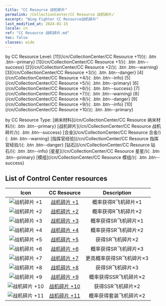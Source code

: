 ```yaml
---
title: "CC Resource 战机碎片"
permalink: /CollectionCenter/CC Resource 战机碎片/
excerpt: "Wing Fighter CC Resource战机碎片"
last_modified_at: 2024-01-15
locale: cn
ref: "CC Resource 战机碎片.md"
toc: false
classes: wide
---
```


  by CC Resource Level:  [11](/cn/CollectionCenter/CC Resource +11/){: .btn .btn--primary}   [1](/cn/CollectionCenter/CC Resource +1/){: .btn .btn--success}   [2](/cn/CollectionCenter/CC Resource +2/){: .btn .btn--warning}   [3](/cn/CollectionCenter/CC Resource +3/){: .btn .btn--danger}   [4](/cn/CollectionCenter/CC Resource +4/){: .btn .btn--info}   [5](/cn/CollectionCenter/CC Resource +5/){: .btn .btn--primary}   [6](/cn/CollectionCenter/CC Resource +6/){: .btn .btn--success}   [7](/cn/CollectionCenter/CC Resource +7/){: .btn .btn--warning}   [8](/cn/CollectionCenter/CC Resource +8/){: .btn .btn--danger}   [9](/cn/CollectionCenter/CC Resource +9/){: .btn .btn--info}   [10](/cn/CollectionCenter/CC Resource +10/){: .btn .btn--primary} 

  by CC Resource Type:  [纳米材料](/cn/CollectionCenter/CC Resource 纳米材料/){: .btn .btn--primary}   [战机碎片](/cn/CollectionCenter/CC Resource 战机碎片/){: .btn .btn--success}   [合金](/cn/CollectionCenter/CC Resource 合金/){: .btn .btn--warning}   [指挥官经验](/cn/CollectionCenter/CC Resource 指挥官经验/){: .btn .btn--danger}   [钻石](/cn/CollectionCenter/CC Resource 钻石/){: .btn .btn--info}   [星星](/cn/CollectionCenter/CC Resource 星星/){: .btn .btn--primary}   [模组](/cn/CollectionCenter/CC Resource 模组/){: .btn .btn--success} 

## List of Control Center resources

  |   Icon |      CC Resource        |   Description   |
  |:------:|:---------------:|:---------------:|
  | ![战机碎片 +1](/images/cc/CC_战机碎片_1_p.png) | [战机碎片 +1](/cn/CollectionCenter/战机碎片_1/) | 概率获得R飞机碎片×1 |
  | ![战机碎片 +2](/images/cc/CC_战机碎片_2_p.png) | [战机碎片 +2](/cn/CollectionCenter/战机碎片_2/) | 概率获得R飞机碎片×2 |
  | ![战机碎片 +3](/images/cc/CC_战机碎片_3_p.png) | [战机碎片 +3](/cn/CollectionCenter/战机碎片_3/) | 概率获得SR飞机碎片×1 |
  | ![战机碎片 +4](/images/cc/CC_战机碎片_4_p.png) | [战机碎片 +4](/cn/CollectionCenter/战机碎片_4/) | 概率获得SR飞机碎片×2 |
  | ![战机碎片 +5](/images/cc/CC_战机碎片_5_p.png) | [战机碎片 +5](/cn/CollectionCenter/战机碎片_5/) | 获得SR飞机碎片×2 |
  | ![战机碎片 +6](/images/cc/CC_战机碎片_5_p.png) | [战机碎片 +6](/cn/CollectionCenter/战机碎片_6/) | 概率获得SR飞机碎片×3 |
  | ![战机碎片 +7](/images/cc/CC_战机碎片_5_p.png) | [战机碎片 +7](/cn/CollectionCenter/战机碎片_7/) | 更高概率获得SR飞机碎片×3 |
  | ![战机碎片 +8](/images/cc/CC_战机碎片_5_p.png) | [战机碎片 +8](/cn/CollectionCenter/战机碎片_8/) | 获得SR飞机碎片×3 |
  | ![战机碎片 +9](/images/cc/CC_战机碎片_6_p.png) | [战机碎片 +9](/cn/CollectionCenter/战机碎片_9/) | 概率获得SSR飞机碎片×2 |
  | ![战机碎片 +10](/images/cc/CC_战机碎片_6_p.png) | [战机碎片 +10](/cn/CollectionCenter/战机碎片_10/) | 获得SSR飞机碎片×2 |
  | ![战机碎片 +11](/images/cc/CC_战机碎片_6_p.png) | [战机碎片 +11](/cn/CollectionCenter/战机碎片_11/) | 概率获得套装飞机碎片×2 |
